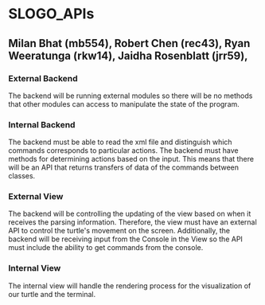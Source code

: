 # SLOGO_APIs

## Milan Bhat (mb554), Robert Chen (rec43), Ryan Weeratunga (rkw14), Jaidha Rosenblatt (jrr59),

### External Backend

The backend will be running external modules so there will be no methods that other modules can access to manipulate the state of the program. 


### Internal Backend

The backend must be able to read the xml file 
and distinguish which commands corresponds to particular actions. The backend must have methods for determining actions based on the input. This means that there will be an API that returns transfers of data of the commands between classes.

### External View

The backend will be controlling the updating of the view based on when it receives the parsing information. Therefore, the view must have an external API to control the turtle's movement on the screen. Additionally, the backend will be receiving input from the Console in the View so the API must include the ability to get commands from the console. 


### Internal View
The internal view will handle the rendering process for the visualization of our turtle and the terminal.

